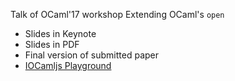 Talk of OCaml'17 workshop Extending OCaml's `open`

* Slides in Keynote
* Slides in PDF
* Final version of submitted paper
* [IOCamljs Playground](ocamllabs.io/iocamljs/open-struct.html)
